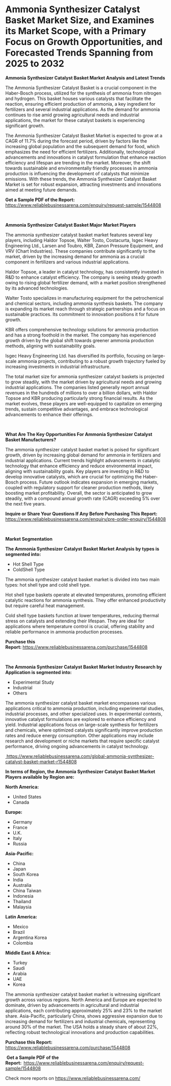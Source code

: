 <p><h1>Ammonia Synthesizer Catalyst Basket Market Size, and Examines its Market Scope, with a Primary Focus on Growth Opportunities, and Forecasted Trends Spanning from 2025 to 2032</h1></p><p><strong>Ammonia Synthesizer Catalyst Basket Market Analysis and Latest Trends</strong></p>
<p><p>The Ammonia Synthesizer Catalyst Basket is a crucial component in the Haber-Bosch process, utilized for the synthesis of ammonia from nitrogen and hydrogen. This basket houses various catalysts that facilitate the reaction, ensuring efficient production of ammonia, a key ingredient for fertilizers and several industrial applications. As the demand for ammonia continues to rise amid growing agricultural needs and industrial applications, the market for these catalyst baskets is experiencing significant growth.</p><p>The Ammonia Synthesizer Catalyst Basket Market is expected to grow at a CAGR of 11.7% during the forecast period, driven by factors like the increasing global population and the subsequent demand for food, which emphasizes the need for efficient fertilizers. Additionally, technological advancements and innovations in catalyst formulation that enhance reaction efficiency and lifespan are trending in the market. Moreover, the shift towards sustainable and environmentally friendly processes in ammonia production is influencing the development of catalysts that minimize emissions. With these trends, the Ammonia Synthesizer Catalyst Basket Market is set for robust expansion, attracting investments and innovations aimed at meeting future demands.</p></p>
<p><strong>Get a Sample PDF of the Report:&nbsp;</strong> <a href="https://www.reliablebusinessarena.com/enquiry/request-sample/1544808?utm_campaign=2631&utm_medium=2&utm_source=Github&utm_content=ia&utm_term=11042025&utm_id=ammonia-synthesizer-catalyst-basket">https://www.reliablebusinessarena.com/enquiry/request-sample/1544808</a></p>
<p>&nbsp;</p>
<p><strong>Ammonia Synthesizer Catalyst Basket Major Market Players</strong></p>
<p><p>The ammonia synthesizer catalyst basket market features several key players, including Haldor Topsoe, Walter Tosto, Costacurta, Isgec Heavy Engineering Ltd., Larsen and Toubro, KBR, Zanon Pressure Equipment, and VRV (Chart Industries). These companies contribute significantly to the market, driven by the increasing demand for ammonia as a crucial component in fertilizers and various industrial applications.</p><p>Haldor Topsoe, a leader in catalyst technology, has consistently invested in R&D to enhance catalyst efficiency. The company is seeing steady growth owing to rising global fertilizer demand, with a market position strengthened by its advanced technologies.</p><p>Walter Tosto specializes in manufacturing equipment for the petrochemical and chemical sectors, including ammonia synthesis baskets. The company is expanding its market reach through strategic partnerships and a focus on sustainable practices. Its commitment to innovation positions it for future growth.</p><p>KBR offers comprehensive technology solutions for ammonia production and has a strong foothold in the market. The company has experienced growth driven by the global shift towards greener ammonia production methods, aligning with sustainability goals.</p><p>Isgec Heavy Engineering Ltd. has diversified its portfolio, focusing on large-scale ammonia projects, contributing to a robust growth trajectory fueled by increasing investments in industrial infrastructure.</p><p>The total market size for ammonia synthesizer catalyst baskets is projected to grow steadily, with the market driven by agricultural needs and growing industrial applications. The companies listed generally report annual revenues in the hundreds of millions to over a billion dollars, with Haldor Topsoe and KBR producing particularly strong financial results. As the market evolves, these players are well-equipped to capitalize on emerging trends, sustain competitive advantages, and embrace technological advancements to enhance their offerings.</p></p>
<p>&nbsp;</p>
<p><strong>What Are The Key Opportunities For Ammonia Synthesizer Catalyst Basket Manufacturers?</strong></p>
<p><p>The ammonia synthesizer catalyst basket market is poised for significant growth, driven by increasing global demand for ammonia in fertilizers and industrial applications. Current trends highlight advancements in catalytic technology that enhance efficiency and reduce environmental impact, aligning with sustainability goals. Key players are investing in R&D to develop innovative catalysts, which are crucial for optimizing the Haber-Bosch process. Future outlook indicates expansion in emerging markets, coupled with regulatory support for cleaner production methods, likely boosting market profitability. Overall, the sector is anticipated to grow steadily, with a compound annual growth rate (CAGR) exceeding 5% over the next five years.</p></p>
<p><strong>Inquire or Share Your Questions If Any Before Purchasing This Report:</strong> <a href="https://www.reliablebusinessarena.com/enquiry/pre-order-enquiry/1544808?utm_campaign=2631&utm_medium=2&utm_source=Github&utm_content=ia&utm_term=11042025&utm_id=ammonia-synthesizer-catalyst-basket">https://www.reliablebusinessarena.com/enquiry/pre-order-enquiry/1544808</a></p>
<p>&nbsp;</p>
<p><strong>Market Segmentation</strong></p>
<p><strong>The Ammonia Synthesizer Catalyst Basket Market Analysis by types is segmented into:</strong></p>
<p><ul><li>Hot Shell Type</li><li>ColdShell Type</li></ul></p>
<p><p>The ammonia synthesizer catalyst basket market is divided into two main types: hot shell type and cold shell type. </p><p>Hot shell type baskets operate at elevated temperatures, promoting efficient catalytic reactions for ammonia synthesis. They offer enhanced productivity but require careful heat management. </p><p>Cold shell type baskets function at lower temperatures, reducing thermal stress on catalysts and extending their lifespan. They are ideal for applications where temperature control is crucial, offering stability and reliable performance in ammonia production processes.</p></p>
<p><strong>Purchase this Report:&nbsp;</strong><a href="https://www.reliablebusinessarena.com/purchase/1544808?utm_campaign=2631&utm_medium=2&utm_source=Github&utm_content=ia&utm_term=11042025&utm_id=ammonia-synthesizer-catalyst-basket">https://www.reliablebusinessarena.com/purchase/1544808</a></p>
<p>&nbsp;</p>
<p><strong>The Ammonia Synthesizer Catalyst Basket Market Industry Research by Application is segmented into:</strong></p>
<p><ul><li>Experimental Study</li><li>Industrial</li><li>Others</li></ul></p>
<p><p>The ammonia synthesizer catalyst basket market encompasses various applications critical to ammonia production, including experimental studies, industrial processes, and other specialized uses. In experimental contexts, innovative catalyst formulations are explored to enhance efficiency and yield. Industrial applications focus on large-scale synthesis for fertilizers and chemicals, where optimized catalysts significantly improve production rates and reduce energy consumption. Other applications may include research and development or niche markets that require specific catalyst performance, driving ongoing advancements in catalyst technology.</p></p>
<p><a href="https://www.reliablebusinessarena.com/global-ammonia-synthesizer-catalyst-basket-market-r1544808?utm_campaign=2631&utm_medium=2&utm_source=Github&utm_content=ia&utm_term=11042025&utm_id=ammonia-synthesizer-catalyst-basket">&nbsp;https://www.reliablebusinessarena.com/global-ammonia-synthesizer-catalyst-basket-market-r1544808</a></p>
<p><strong>In terms of Region, the Ammonia Synthesizer Catalyst Basket Market Players available by Region are:</strong></p>
<p>
    <p> <strong> North America: </strong>
        <ul>
            <li>United States</li>
            <li>Canada</li>
        </ul>
        </p> 
    <p> <strong> Europe: </strong>
        <ul>
            <li>Germany</li>
            <li>France</li>
            <li>U.K.</li>
            <li>Italy</li>
            <li>Russia</li>
        </ul>
        </p> 
    <p> <strong> Asia-Pacific: </strong>
        <ul>
            <li>China</li>
            <li>Japan</li>
            <li>South Korea</li>
            <li>India</li>
            <li>Australia</li>
            <li>China Taiwan</li>
            <li>Indonesia</li>
            <li>Thailand</li>
            <li>Malaysia</li>
        </ul>
        </p> 
    <p> <strong> Latin America: </strong>
        <ul>
            <li>Mexico</li>
            <li>Brazil</li>
            <li>Argentina Korea</li>
            <li>Colombia</li>
        </ul>
        </p> 
    <p> <strong> Middle East & Africa: </strong>
        <ul>
            <li>Turkey</li>
            <li>Saudi</li>
            <li>Arabia</li>
            <li>UAE</li>
            <li>Korea</li>
        </ul>
    </p>
    </p>
<p><p>The ammonia synthesizer catalyst basket market is witnessing significant growth across various regions. North America and Europe are expected to dominate, driven by advancements in agricultural and industrial applications, each contributing approximately 25% and 23% to the market share. Asia-Pacific, particularly China, shows aggressive expansion due to increasing demand for fertilizers and industrial chemicals, representing around 30% of the market. The USA holds a steady share of about 22%, reflecting robust technological innovations and production capabilities.</p></p>
<p><strong>Purchase this Report: </strong><a href="https://www.reliablebusinessarena.com/purchase/1544808?utm_campaign=2631&utm_medium=2&utm_source=Github&utm_content=ia&utm_term=11042025&utm_id=ammonia-synthesizer-catalyst-basket">https://www.reliablebusinessarena.com/purchase/1544808</a></p>
<p>&nbsp;<strong>Get a Sample PDF of the Report:&nbsp;&nbsp;</strong><a href="https://www.reliablebusinessarena.com/enquiry/request-sample/1544808?utm_campaign=2631&utm_medium=2&utm_source=Github&utm_content=ia&utm_term=11042025&utm_id=ammonia-synthesizer-catalyst-basket">https://www.reliablebusinessarena.com/enquiry/request-sample/1544808</a></p>
<p><strong></strong></p>
<p>Check more reports on <a href="https://www.reliablebusinessarena.com/?utm_campaign=2631&utm_medium=2&utm_source=Github&utm_content=ia&utm_term=11042025&utm_id=ammonia-synthesizer-catalyst-basket">https://www.reliablebusinessarena.com/</a></p>